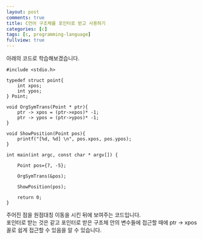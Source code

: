 ```yaml
---
layout: post
comments: true
title: C언어 구조체를 포인터로 받고 사용하기
categories: [c]
tags: [c, programming-language]
fullview: true
---
```

아래의 코드로 학습해보겠습니다.
```
#include <stdio.h>

typedef struct point{
    int xpos;
    int ypos;
} Point;

void OrgSymTrans(Point * ptr){
    ptr -> xpos = (ptr->xpos)* -1;
    ptr -> ypos = (ptr->ypos)* -1;
}

void ShowPosition(Point pos){
    printf("[%d, %d] \n", pos.xpos, pos.ypos);
}

int main(int argc, const char * argv[]) {

    Point pos={7, -5};

    OrgSymTrans(&pos);

    ShowPosition(pos);

    return 0;
}

```
주어진 점을 원점대칭 이동을 시킨 뒤에 보여주는 코드입니다.  
포인터로 받는 것은 같고 포인터로 받은 구조체 안의 변수들에 접근할 때에 ptr -> xpos 꼴로 쉽게 접근할 수 있음을 알 수 있습니다.
